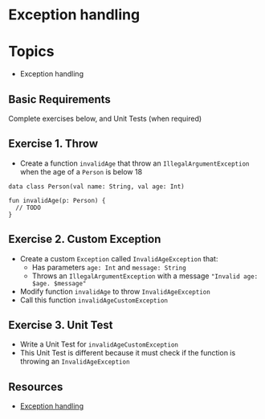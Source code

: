 
# Exception handling

# Topics
- Exception handling

## Basic Requirements

Complete exercises below, and Unit Tests (when required)

## Exercise 1. Throw

- Create a function `invalidAge` that throw an `IllegalArgumentException` when the age of a `Person` is below 18

```
data class Person(val name: String, val age: Int)

fun invalidAge(p: Person) {
  // TODO
}
```

## Exercise 2. Custom Exception

- Create a custom `Exception` called `InvalidAgeException` that:
  - Has parameters `age: Int` and `message: String`
  - Throws an `IllegalArgumentException` with a message `"Invalid age: $age. $message"`
- Modify function `invalidAge` to throw `InvalidAgeException`
- Call this function `invalidAgeCustomException`

## Exercise 3. Unit Test

- Write a Unit Test for `invalidAgeCustomException`
- This Unit Test is different because it must check if the function is throwing an `InvalidAgeException`

## Resources

- [Exception handling](https://www.baeldung.com/kotlin/exception-handling)
